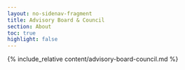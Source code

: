 ```yaml
---
layout: no-sidenav-fragment
title: Advisory Board & Council
section: About
toc: true
highlight: false
---
```


{% include_relative content/advisory-board-council.md %}
